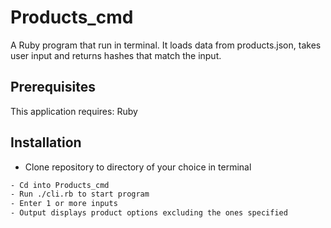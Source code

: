 # Products_cmd
A Ruby program that run in terminal. It loads data from products.json, takes user input and returns hashes that match the input.

## Prerequisites

This application requires:
Ruby

## Installation
- Clone repository to directory of your choice in terminal

```bash
- Cd into Products_cmd
- Run ./cli.rb to start program
- Enter 1 or more inputs
- Output displays product options excluding the ones specified 
```
